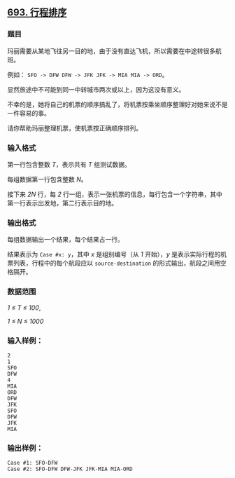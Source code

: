 ## [693. 行程排序](https://www.acwing.com/problem/content/695/)

### 题目

玛丽需要从某地飞往另一目的地，由于没有直达飞机，所以需要在中途转很多航班。

例如： `SFO -> DFW DFW -> JFK JFK -> MIA MIA -> ORD`。

显然旅途中不可能到同一中转城市两次或以上，因为这没有意义。

不幸的是，她将自己的机票的顺序搞乱了，将机票按乘坐顺序整理好对她来说不是一件容易的事。

请你帮助玛丽整理机票，使机票按正确顺序排列。

### 输入格式

第一行包含整数 *T*，表示共有 *T* 组测试数据。

每组数据第一行包含整数 *N*。

接下来 *2N* 行，每 *2* 行一组，表示一张机票的信息，每行包含一个字符串，其中第一行表示出发地，第二行表示目的地。

### 输出格式

每组数据输出一个结果，每个结果占一行。

结果表示为 `Case #x: y`，其中 *x* 是组别编号（从 *1* 开始），*y* 是表示实际行程的机票列表，行程中的每个航段应以 `source-destination` 的形式输出，航段之间用空格隔开。

### 数据范围

*1 ≤ T ≤ 100*,

*1 ≤ N ≤ 1000*

### 输入样例：

```
2
1
SFO
DFW
4
MIA
ORD
DFW
JFK
SFO
DFW
JFK
MIA
```

### 输出样例：

```
Case #1: SFO-DFW
Case #2: SFO-DFW DFW-JFK JFK-MIA MIA-ORD
```
